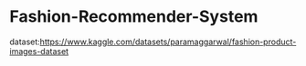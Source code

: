 # Fashion-Recommender-System
dataset:https://www.kaggle.com/datasets/paramaggarwal/fashion-product-images-dataset

